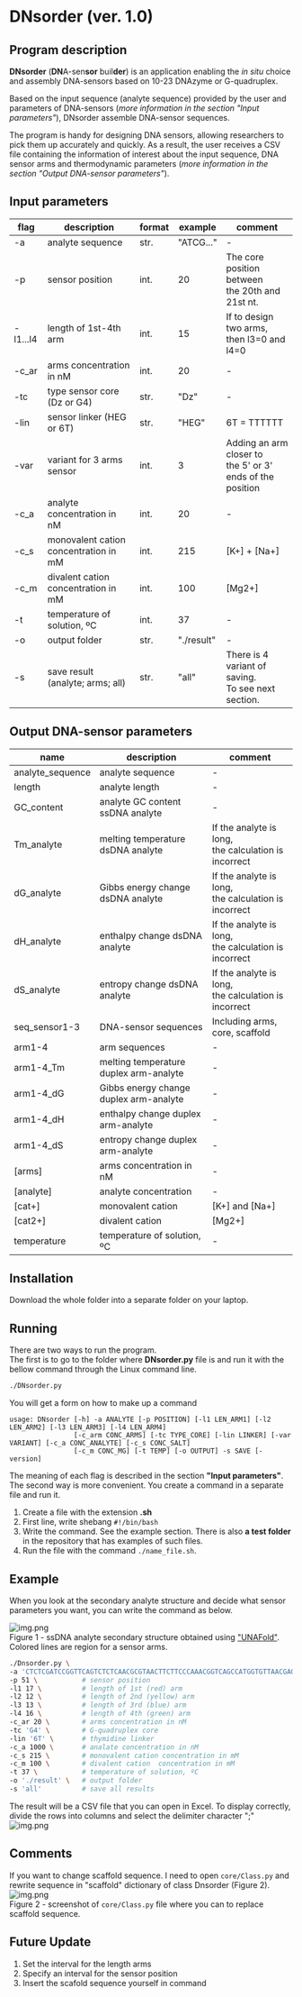 # DNsorder (ver. 1.0)
## Program description
**DNsorder** (**DN**A-sen**sor** buil**der**) is an application enabling the *in situ* choice and assembly 
DNA-sensors based on 10-23 DNAzyme or G-quadruplex.

Based on the input sequence (analyte sequence) provided by the user and parameters of DNA-sensors (*more information in the section 
"Input parameters"*), DNsorder assemble DNA-sensor sequences. 

The program is handy for designing DNA sensors, allowing researchers to pick them up accurately and quickly. 
As a result, the user receives a CSV file containing the information of interest about the input sequence, 
DNA sensor arms and thermodynamic parameters (*more information in the section 
"Output DNA-sensor parameters"*).

## Input parameters
| **flag** | **description**                        | **format** | **example** | **comment**                                                     |
|----------|----------------------------------------|------------|-------------|-----------------------------------------------------------------|
| -a       | analyte sequence                       | str.       | "ATCG..."   | -                                                               |
| -p       | sensor position                        | int.       | 20          | The core position between <br/>the 20th and 21st nt.            |
| -l1...l4 | length of 1st-4th arm                  | int.       | 15          | If to design two arms, <br/>then l3=0 and l4=0                  |
| -c_ar    | arms concentration in nM               | int.       | 20          | -                                                               |
| -tc      | type sensor core <br/>(Dz or G4)       | str.       | "Dz"        | -                                                               |
| -lin     | sensor linker (HEG or 6T)              | str.       | "HEG"       | 6T = TTTTTT                                                     |
| -var     | variant for 3 arms sensor              | int.       | 3           | Adding an arm closer to <br/>the 5' or 3' ends of the position  |
| -c_a     | analyte concentration in nM            | int.       | 20          | -                                                               |
| -c_s     | monovalent cation concentration in mM  | int.       | 215         | [K+] + [Na+]                                                    |
| -c_m     | divalent cation  concentration in mM   | int.       | 100         | [Mg2+]                                                          |
| -t       | temperature of solution, ºC            | int.       | 37          | -                                                               |
| -o       | output folder                          | str.       | "./result"  | -                                                               |
| -s       | save result <br/>(analyte; arms; all)  | str.       | "all"       | There is 4 variant of saving. <br/>To see next section.         |

## Output DNA-sensor parameters
| **name**         | **description**                        | **comment**                                               |
|------------------|----------------------------------------|-----------------------------------------------------------|
| analyte_sequence | analyte sequence                       | -                                                         |
| length           | analyte length                         | -                                                         |
| GC_content       | analyte GC content ssDNA analyte       | -                                                         |
| Tm_analyte       | melting temperature dsDNA analyte      | If the analyte is long, <br/>the calculation is incorrect |
| dG_analyte       | Gibbs energy change dsDNA analyte      | If the analyte is long, <br/>the calculation is incorrect |
| dH_analyte       | enthalpy change dsDNA analyte          | If the analyte is long, <br/>the calculation is incorrect |
| dS_analyte       | entropy change dsDNA analyte           | If the analyte is long, <br/>the calculation is incorrect |
| seq_sensor1-3    | DNA-sensor sequences                   | Including arms, core, scaffold                            |
| arm1-4           | arm sequences                          | -                                                         |
| arm1-4_Tm        | melting temperature duplex arm-analyte | -                                                         |
| arm1-4_dG        | Gibbs energy change duplex arm-analyte | -                                                         |
| arm1-4_dH        | enthalpy change duplex arm-analyte     | -                                                         |
| arm1-4_dS        | entropy change duplex arm-analyte      | -                                                         |
| [arms]           | arms concentration in nM               | -                                                         |
| [analyte]        | analyte concentration                  | -                                                         |
| [cat+]           | monovalent cation                      | [K+] and [Na+]                                            |
| [cat2+]          | divalent cation                        | [Mg2+]                                                    |
| temperature      | temperature of solution, ºC            | -                                                         |

## Installation
Download the whole folder into a separate folder on your laptop.
## Running
There are two ways to run the program. \
The first is to go to the folder where **DNsorder.py** file is and run it with the bellow command through the Linux command line.
```bash
./DNsorder.py
``` 
You will get a form on how to make up a command
```
usage: DNsorder [-h] -a ANALYTE [-p POSITION] [-l1 LEN_ARM1] [-l2 LEN_ARM2] [-l3 LEN_ARM3] [-l4 LEN_ARM4]
                [-c_arm CONC_ARMS] [-tc TYPE_CORE] [-lin LINKER] [-var VARIANT] [-c_a CONC_ANALYTE] [-c_s CONC_SALT]
                [-c_m CONC_MG] [-t TEMP] [-o OUTPUT] -s SAVE [-version]

```
The meaning of each flag is described in the section **"Input parameters"**.\
The second way is more convenient. You create a command in a separate file and run it. 
1) Create a file with the extension **.sh**
2) First line, write shebang `#!/bin/bash`
3) Write the command. See the example section. There is also **a test folder** in the repository that has examples of such files.
4) Run the file with the command `./name_file.sh`.
## Example
When you look at the secondary analyte structure and decide what sensor parameters you want, 
you can write the command as below.

![img.png](images/img.png)\
Figure 1 - ssDNA analyte secondary structure obtained using ["UNAFold"](http://www.mfold.org/).
Colored lines are region for a sensor arms.

```bash
./Dnsorder.py \
-a 'CTCTCGATCCGGTTCAGTCTCTCAACGCGTAACTTCTTCCCAAACGGTCAGCCATGGTGTTAACGAGACCATCTACAACACTACCCTCA' \
-p 51 \           # sensor position
-l1 17 \          # length of 1st (red) arm
-l2 12 \          # length of 2nd (yellow) arm
-l3 13 \          # length of 3rd (blue) arm
-l4 16 \          # length of 4th (green) arm
-c_ar 20 \        # arms concentration in nM
-tc 'G4' \        # G-quadruplex core 
-lin '6T' \       # thymidine linker   
-c_a 1000 \       # analate concentration in nM
-c_s 215 \        # monovalent cation concentration in mM
-c_m 100 \        # divalent cation  concentration in mM
-t 37 \           # temperature of solution, ºC
-o './result' \   # output folder
-s 'all'          # save all results
```
The result will be a CSV file that you can open in Excel.
To display correctly, divide the rows into columns and select the delimiter character ";"
![img.png](images/img_2.png)

## Comments
If you want to change scaffold sequence. I need to open `core/Class.py` and 
rewrite sequence in "scaffold" dictionary of class Dnsorder (Figure 2).\
![img.png](images/img_1.png)\
Figure 2 - screenshot of `core/Class.py` file where you can to replace scaffold sequence. 

## Future Update
1) Set the interval for the length arms 
2) Specify an interval for the sensor position 
3) Insert the scafold sequence yourself in command

